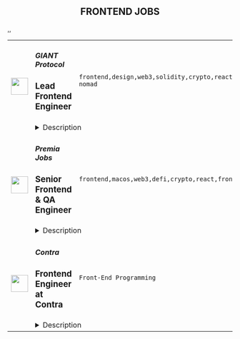 <div align="center"><h2>FRONTEND JOBS</h2></div><table><tr>
                <td width="100" height="100" rowspan="2">
                    <img src="https://remoteok.com/assets/img/jobs/eff8deca4c4b388328a92536d71df4b01674890120.peg" width="38px" height="auto">
                </td>
                <td width="300">
                    <h5>GIANT Protocol</h5>
                    <h3>Lead Frontend Engineer</h3>
                </td>
                <td width="300">
                    <code>frontend,design,web3,solidity,crypto,react,support,software,code,web,scrum,financial,nosql,typescript,mobile,lead,junior,excel,telecom,go,engineer,backend,digital nomad</code>
                </td>
                <td width="200">
                <text>3 days ago</text>
                </td>
                <td width="100" rowspan="2">
                <a href="https://remoteOK.com/remote-jobs/remote-lead-frontend-engineer-giant-protocol-185695" align="right" target="_blank">Apply</a>
                </td>
            </tr>
            <tr>
                <td colspan="3">
                <details><summary>Description</summary>
                <div class="content-intro">
<p>The GIANT Protocol Foundation aims to empower the world to build a more open and inclusive internet. It created the GIANT Protocol to decentralize and democratize access to connectivity and financial services for all. Itâs a new web3 telecommunications layer that coordinates, tokenizes, and financializes ownership of the entire telecom ecosystem.</p>
<p>GIANT Connect is a consumer app powered by GIANT Protocol offering the most fun and rewarding way to stay connected to the Internet. Access inflight wifi on thousands of planes, mobile networks in 120 countries, and 68M free and premium wifi hotspots globally. Earn crypto rewards when you go online and when you donât.</p>
<p> </p>
</div><p> </p>
<h2><span style="font-weight:400;">Position Overview</span></h2>
<p><span style="font-weight:400;">We are looking for a seasoned frontend engineer, to join our growing team, who specializes in client side software application development - Single/multi page webapp, etc. with a passion for writing test-driven code. In this role you will be primarily working in </span><strong>React, Typescript </strong><span style="font-weight:400;">libraries/languages on existing code bases or creating new applications as required.</span></p>
<h2><span style="font-weight:400;">Responsibilities</span></h2>
<ul>
<li style="font-weight:400;"><span style="font-weight:400;">Build robust and scalable client side software and services in React, Typescript, etc.</span></li>
<li style="font-weight:400;"><span style="font-weight:400;">Help improve our code quality through writing unit and functional tests, improving coding standards and performing code reviews.</span></li>
<li style="font-weight:400;"><span style="font-weight:400;">Work with the product and design teams to understand business goals, end-user requirements and then translate that into a beautiful and efficient frontend application that will be used by millions of users.</span></li>
<li style="font-weight:400;"><span style="font-weight:400;">Work with backend engineers to integrate backend business logic, REST APIs with the frontend web apps/dapps. </span></li>
<li style="font-weight:400;"><span style="font-weight:400;">Integrate with web3 libraries and sdks like EtherJS, Polkadot{JS}, etc.</span></li>
<li style="font-weight:400;"><span style="font-weight:400;">Participate in brainstorming sessions and contribute ideas to improve our product and technology.</span></li>
<li style="font-weight:400;"><span style="font-weight:400;">Document decisions and its future impacts.</span></li>
<li style="font-weight:400;"><span style="font-weight:400;">Join sprints and scrum calls with our cross-regional team for successful delivery of product.</span></li>
<li style="font-weight:400;"><span style="font-weight:400;">Guide and mentor junior developers.</span></li>
</ul>
<h2><span style="font-weight:400;">Requirements/Skills</span></h2>
<ul>
<li style="font-weight:400;"><span style="font-weight:400;">5+ years of recent coding experience in writing React and Typescript web applications and/or dapps.</span></li>
<li style="font-weight:400;"><span style="font-weight:400;">Experience working with NoSQL databases like MongoDB.</span></li>
<li style="font-weight:400;"><span style="font-weight:400;">Solid software design knowledge â you should know how to create software thatâs extensible, reusable and meets desired architectural objectives.</span></li>
<li style="font-weight:400;"><span style="font-weight:400;">Passionate about solving complex problems and take pride in their code and development standards.</span></li>
<li style="font-weight:400;"><span style="font-weight:400;">Effective communication skills: Regularly achieve consensus with peers, and provide clear status updates.</span></li>
<li style="font-weight:400;"><span style="font-weight:400;">Ability to work independently and in a team environment.</span></li>
</ul>
<h2><span style="font-weight:400;">Bonus skills</span></h2>
<ul>
<li style="font-weight:400;"><span style="font-weight:400;">Experience with full stack development</span></li>
<li style="font-weight:400;"><span style="font-weight:400;">Experience developing Solidity smart contracts </span></li>
<li style="font-weight:400;"><span style="font-weight:400;">Familiarity with blockchain and web3 technologies</span></li>
</ul><div class="content-conclusion">
<h3><strong>Company Values</strong></h3>
<p><strong>Thinking in possibilities</strong><span style="font-weight:400;">: We realize that most see the world in terms of what is not possible. We believe the future is made by those who see what </span><em><span style="font-weight:400;">is</span></em><span style="font-weight:400;"> possible. Seeing a path of possibilities requires intellectual curiosity, dedication, and diligence. We are big thinkers and believers but also pragmatists, focused on relentless execution.</span></p>
<p><strong>Integrity of word, thought, and action</strong><span style="font-weight:400;">: Integrity is what is behind our words, thoughts, and </span><span style="font-weight:400;">actions. We help ourselves and others to stay true to why we do things so we can align, </span><span style="font-weight:400;">together, for the highest purpose.</span></p>
<p><strong>Diversity of perspectives:</strong><span style="font-weight:400;"> A good discussion is one that ends with all participants feeling </span><span style="font-weight:400;">that the other participants understood them, even if they had different ideas. This requires trust, </span><span style="font-weight:400;">vulnerability, and compassion. We believe organizations where people can truly co-create will </span><span style="font-weight:400;">thrive.</span></p>
<p><strong>Winning with purpose: </strong><span style="font-weight:400;">We are mission focused and realize that winning is a requirement to </span><span style="font-weight:400;">achieve lasting change that benefits everyone. Even though we love to compete, we understand that winning is not the same as success, but is needed to succeed.</span></p>
<p><strong>Ownership is key:</strong><span style="font-weight:400;"> When we own our successes, failures, best qualities, and flaws, we can truly work in a team, as a team. Ownership unlocks greatness as a team because it </span><span style="font-weight:400;">enables us to support and be supported.</span></p>
<p><strong>The excellence of being:</strong><span style="font-weight:400;"> Excellence is an expression of beingâof what we want for ourselves </span><span style="font-weight:400;">and others. It is passion turned into action. We share a desire to learn and excel while being </span><span style="font-weight:400;">comfortable with failing. Excellence comes when weâre courageously open about what we </span><span style="font-weight:400;">desire for this world.</span></p>
<p><strong>Unity in consciousness:</strong><span style="font-weight:400;"> We understand that we are all one. We are all working towards moving humanity forward in unique ways. We firmly believe that there is infinitely more that unites us than divides us, and our work is to bring that out in the world.</span></p>
<h3><strong>Benefits:</strong></h3>
<ul>
<li style="font-weight:400;"><span style="font-weight:400;">Competitive salary with generous token plan</span></li>
<li style="font-weight:400;"><span style="font-weight:400;">Unlimited PTO and flexible remote options</span></li>
<li style="font-weight:400;"><span style="font-weight:400;">Health benefits: medical, dental, vision, EAP, virtual medicine, and more </span></li>
<li style="font-weight:400;"><span style="font-weight:400;">401k with company match</span></li>
<li style="font-weight:400;"><span style="font-weight:400;">Annual professional development budget</span></li>
</ul>
</div><br/><br/>Please mention the word **REVEL** and tag RMjE4LjU1LjExOS4xNDI= when applying to show you read the job post completely (#RMjE4LjU1LjExOS4xNDI=). This is a beta feature to avoid spam applicants. Companies can search these words to find applicants that read this and see they're human.
                </details>
                </td>
            </tr>,<tr>
                <td width="100" height="100" rowspan="2">
                    <img src="https://remoteok.com/assets/img/jobs/63013601bf00f5ea722c496e44c49c941674803739.peg" width="38px" height="auto">
                </td>
                <td width="300">
                    <h5>Premia Jobs</h5>
                    <h3>Senior Frontend & QA Engineer</h3>
                </td>
                <td width="300">
                    <code>frontend,macos,web3,defi,crypto,react,front-end,architect,technical,testing,test,web,qa,financial,css,senior,analytics,engineer,engineering</code>
                </td>
                <td width="200">
                <text>4 days ago</text>
                </td>
                <td width="100" rowspan="2">
                <a href="https://remoteOK.com/remote-jobs/remote-senior-frontend-qa-engineer-premia-jobs-185204" align="right" target="_blank">Apply</a>
                </td>
            </tr>
            <tr>
                <td colspan="3">
                <details><summary>Description</summary>
                <div>Senior Frontend & QA Engineer - Remote</div><div><br></div><div>Premia is a decentralized options platform connecting traders and liquidity providers of all backgrounds.  Offering non-custodial options to hedge, speculate, or earn yield on your digital assets.Â  Premia offers first of its kind automated market maker solutions in the DeFi space for Options Contracts through our use of Smart Liquidity Pools and Dynamic Pricing.Â  Premia enables best-in-class pricing based on market volatility, providing fully-featured peer-to-pool trading and capital efficiency to DeFi options.</div><div>Â </div><div>We are one of the smallest and most impactful teams in crypto. We are a globally distributed organization, with all positions being fully remote.</div><div>Â </div><div>Weâre looking for a passionate, self-motivated engineer to help us build the next generation of financial products. As a dedicated Engineering hire, you will gain ownership over our existing suite of web products, as well as the ability to influence the creation, design, and execution of future products. You will be responsible for ensuring a consistent, high-quality user experience across trading interfaces, data-heavy analytics pages, documentation portals, subgraph on <a href="https://thegraph.com/explorer" class="postings-link" rel="noopener noreferrer nofollow">The Graph</a> and more.</div><div><br></div><div><b>Who are you?</b></div><div><br></div><div><span style="font-size:11pt;">A senior-level front-end engineer (JS/TS + React veteran) with a passion for smashing bugs who is also native to the crypto space. You can write and speak fluent English and have great communication skills.</span></div><div><br></div><div><span style="font-size:11pt;">You love debugging, you like doing detective work to figure out the cause of the problem and ultimately resolving it.Â </span></div><div><br></div><div><span style="font-size:11pt;">You have experience and are culturally aligned with fast-moving small teams. You have worked at remote (globally distributed) startups before. </span></div><div><br></div><div><span style="font-size:11pt;">You are self-driven, are comfortable wearing many hats, can ship patches and features swiftly when needed. You can identify company priorities, own them, and iterate quickly to ship the best solution.</span></div><div><br></div><div><b>The Role:</b></div><div><br></div><div><span style="font-size:11pt;">Senior engineers are expected to take big complex tasks single-handedly.Â </span></div><div><br></div><div><span style="font-size:11pt;">As a Senior frontend + QA engineer you will be the bridge between bug reporting and bug termination. You will manage several communication channels as well as our bug reporting process to make sure all QA tasks are correctly prioritized and executed.Â </span></div><div><br></div><div><span style="font-size:11pt;">You will work closely with both the Front-end team and the QA team to help build and maintain react components, as well as helping shape our automated testing pipelines. </span></div><div><br></div><div><b>Responsibilities</b></div><div><span style="font-size:11pt;">As a Web3 Architect you will:</span></div><div>
<span style="font-size:14.6667px;">-</span><span style="font-size:11pt;">Create and document automated and manual test plans and procedures</span>
</div><div>
<span style="font-size:14.6667px;">-</span><span style="font-size:11pt;">Configure and set up testing environments</span>
</div><div>
<span style="font-size:14.6667px;">-</span><span style="font-size:11pt;">Implement, run, and monitor automated tests</span>
</div><div>
<span style="font-size:14.6667px;">-</span><span style="font-size:11pt;">Write scripts in the language of your choice that can help us improve the QA process</span>
</div><div>
<span style="font-size:14.6667px;">-</span><span style="font-size:11pt;">Onboard new individuals into the Web3 Architecture team</span>
</div><div>
<span style="font-size:14.6667px;">-</span><span style="font-size:11pt;">Mentor team members to refine their technical and architectural skills</span>
</div><div>
<span style="font-size:14.6667px;">-</span><span style="font-size:11pt;">Build, test, and ship features, patches, and updates to our web app</span>
</div><div>
<span style="font-size:14.6667px;">-</span><span style="font-size:11pt;">Collaborate with the team and cross-functional partners on all aspects of product development</span>
</div><div>
<span style="font-size:14.6667px;">-</span><span style="font-size:11pt;">Identify and advocate for team-wide areas of improvement and best practices</span>
</div><div><br></div><div><b>Requirements</b></div><div>
<span style="font-size:14.6667px;">-</span><span style="font-size:11pt;">At least 3 years with </span><b><span style="font-size:11pt;">JS/TS + React</span></b>
</div><div>
<span style="font-size:14.6667px;">-</span><span style="font-size:11pt;">At least 3 years of TDD with extensive experience in designing manual tests</span>
</div><div>
<span style="font-size:14.6667px;">-</span><span style="font-size:11pt;">Extensive experience with CSS libraries (</span><b><span style="font-size:11pt;">MUI</span></b><span style="font-size:11pt;">Â </span><span style="font-size:14.6667px;">preferred</span><span style="font-size:11pt;">)</span>
</div><div>
<span style="font-size:14.6667px;">-</span><span style="font-size:11pt;">Outstanding communication skills</span>
</div><div>
<span style="font-size:14.6667px;">-</span><span style="font-size:11pt;">Some experience with crypto is required</span>
</div><div>
<span style="font-size:14.6667px;">-</span><span style="font-size:11pt;">Fluency with different operating systems (Linux, MacOS etc.)</span>
</div><div>
<span style="font-size:14.6667px;">-</span><span style="font-size:11pt;">Experience with multiple browsers (Brave, Firefox, Safari, Chrome)</span>
</div><div>
<span style="font-size:14.6667px;">-</span><span style="font-size:11pt;">(Nice to have) Experience with web wallets such as </span><b><span style="font-size:11pt;">Metamask</span></b><span style="font-size:11pt;"> and </span><b><span style="font-size:11pt;">WalletConnect</span></b>
</div><div>
<span style="font-size:14.6667px;">-</span><span style="font-size:11pt;">(Nice to have) Experience with </span><b><span style="font-size:11pt;"><a href="http://ethers.js" rel="noopener noreferrer nofollow">ethers.js</a></span></b><span style="font-size:11pt;"> or </span><b><span style="font-size:11pt;"><a href="http://web3.js" rel="noopener noreferrer nofollow">web3.js</a></span></b><span style="font-size:11pt;"> libraries</span>
</div><div>
<span style="font-size:14.6667px;">-</span><span style="font-size:11pt;">(Nice to have) Experience with CI/CD tools (</span><b><span style="font-size:11pt;">Github Actions</span></b><span style="font-size:11pt;">Â </span><span style="font-size:14.6667px;">preferred</span><span style="font-size:11pt;">)</span>
</div><div>
<span style="font-size:14.6667px;">-</span><span style="font-size:11pt;">(Nice to have) Experience with automation tools (</span><b><span style="font-size:11pt;">Playwright</span></b><span style="font-size:11pt;">Â </span><span style="font-size:14.6667px;">preferred</span><span style="font-size:11pt;">)</span>
</div><div>
<span style="font-size:14.6667px;">-</span><span style="font-size:11pt;">(Nice to have) Experience with Discord and Discord web hooks. </span>
</div><div><b>Benefits</b></div><div>Work from anywhere (Remote first), Flexible working hours, Flexible vacation policy, Competitive Salary + Token bonus (portion or all can be paid in Crypto).Â  Premia is committed to a diverse and inclusive workplace and is an equal opportunity employer. We do not discriminate on the basis of race, national origin, gender, gender identity, sexual orientation, protected veteran status, disability, age, or other legally protected status.</div><div><br></div><div>Premia welcomes all qualified persons to apply. Compensation will be competitive and commensurate with experience. This is a full time role.</div><div><br></div><div>To find out more you can view their website at <a href="https://premia.finance/" class="postings-link" rel="noopener noreferrer nofollow">https://premia.finance/</a>
</div><br/><br/>Please mention the word **LUSH** and tag RMjE4LjU1LjExOS4xNDI= when applying to show you read the job post completely (#RMjE4LjU1LjExOS4xNDI=). This is a beta feature to avoid spam applicants. Companies can search these words to find applicants that read this and see they're human.
                </details>
                </td>
            </tr>,<tr>
                <td width="100" height="100" rowspan="2">
                    <img src="https://wwr-pro.s3.amazonaws.com/logos/0083/5763/logo.gif" width="38px" height="auto">
                </td>
                <td width="300">
                    <h5>Contra</h5>
                    <h3> Frontend Engineer at Contra</h3>
                </td>
                <td width="300">
                    <code>Front-End Programming</code>
                </td>
                <td width="200">
                <text>11 days ago</text>
                </td>
                <td width="100" rowspan="2">
                <a href="https://weworkremotely.com/remote-jobs/contra-frontend-engineer-at-contra" align="right" target="_blank">Apply</a>
                </td>
            </tr>
            <tr>
                <td colspan="3">
                <details><summary>Description</summary>
                <img src="https://we-work-remotely.imgix.net/logos/0083/5763/logo.gif?ixlib=rails-4.0.0&w=50&h=50&dpr=2&fit=fill&auto=compress" />

<p>
  <strong>Headquarters:</strong> San Francisco
    <br /><strong>URL:</strong> <a href="http://www.contra.com">http://www.contra.com</a>
</p>

<div>Contra is looking for a talented front-end developer to build a couple marketing landing pages, including a redesigned contra.com homepage! These pages will be key conversion points to bring both Independents and Clients to Contra.<br><br>
</div><div>
<br>While this is a one-off project to build and launch a couple marketing landing pages, there is opportunity for expanded scope based on success in this first project.<br><br>
</div><div>
<br>This will require experience coding with React and you will be coordinating directly with Contra engineers throughout this project.<br><br><br>Project budget: $1000 - $5000</div>

<p><strong>To apply:</strong> <a href="https://weworkremotely.com/remote-jobs/contra-frontend-engineer-at-contra">https://weworkremotely.com/remote-jobs/contra-frontend-engineer-at-contra</a></p>

                </details>
                </td>
            </tr>,<tr>
                <td width="100" height="100" rowspan="2">
                    <img src="https://pbs.twimg.com/profile_images/1397471927132844033/jN-wuufb_400x400.jpg" width="38px" height="auto">
                </td>
                <td width="300">
                    <h5>Supabase</h5>
                    <h3>Frontend Engineer (marketing focus)</h3>
                </td>
                <td width="300">
                    <code></code>
                </td>
                <td width="200">
                <text>0 days ago</text>
                </td>
                <td width="100" rowspan="2">
                <a href="https://boards.greenhouse.io/supabase/jobs/4776924004" align="right" target="_blank">Apply</a>
                </td>
            </tr>
            <tr>
                <td colspan="3">
                <details><summary>Description</summary>
                
    <div class="content-intro"><p><img src="https://pbs.twimg.com/media/FIdU8GJWQAUGWRA?format=jpg&amp;name=small" alt="Join Supabase" width="680" height="453"></p></div>

    <p>We're looking for a frontend engineer to join our team to help change the way developers build their applications.</p>
<p>You'll be primarily responsible for growing and maintaining <a href="https://supabase.com/">https://supabase.com/</a>.</p>
<p>You'll be an indispensable part of the team. By working closely with our founders as well as our marketing, design, and front end teams, you'll be directly contributing to technical choices, building team culture and co authoring internal processes for a growing team.</p>
<p>This is an opportunity to truly take ownership and become a code owner, defining how it evolves, and how we can can scale our users, team, product and processes. A lot of job ads say this, but we truly mean it. Your role is to shape and implement the visual and interactive direction for the Supabase brand.</p>
<p>You care about attention to detail, the quality and robustness of code you write, but also about collaborating with others. Reviewing fairly, honestly and without ego other team member's work and helping them become the best they can be.</p>
<p>You've worked in multi disciplinary teams before, working with designers, developers, marketeers, customer support and sales staff. You communicate problems at high level and can convey your assumptions, issues and progress to others effectively and honestly. These are the key pieces of effective self-managing.</p>
<p><strong>What we need</strong></p>
<p>This role requires three critical attributes:</p>
<ol>
<li>Ability to deliver beautiful, <strong>polished</strong> interactive marketing visuals. For this role, we’re looking for someone who leans close to the front of the frontend —&nbsp;think: polish, animations, interactivity. You’ll ideally be pretty good in Figma and able to create your own designs (with the help of the design team). We’re not expecting that you’ll be a true designer, but you’ll ideally have a great design sense. We’re looking for someone who regularly spends time in DevTools inspecting the homepage of Stripe or Linear.</li>
<li>Ability to write great production <strong>React</strong> code. React is the language of your UI work. We’re looking for someone with a several years of production React experience at high user scale, and for user-facing applications. The latest with hooks and everything else in the ecosystem. Again, this role leans closer to the front of the frontend: we’re more interested in how you’ve used React to achieve an amazing visual experience than how you setup Redux to manage an app’s state. The more you know about React and the ecosystem the better, but this role skews heavily towards the visual/interactive.</li>
<li>Ability to <strong>self-manage</strong>. Every company will expect you to self-manage to some degree, but Supabase takes this to a new level. We are a flat, early-stage startup without a lot of structure. To thrive in this environment, you’ll need to be a motivated self-starter who is good working asynchronously across multiple teams. We’re looking for someone who will identify things that need improvement and put their heads down until it’s shipped.</li>
</ol>
<p><strong>Responsibilities</strong></p>
<ul>
<li>Build our marketing site (<a href="https://supabase.com">https://supabase.com</a>), iterating on existing pages and building great new landing/marketing pages.</li>
<li>Exploring and experiment with animation, canvas, 3D libraries to explore ideas.</li>
<li>Take ownership of the marketing frontend stack and config. Planning and iterating on it based on a roadmap that you have an active voice in moulding.</li>
<li>Build tools and sub-sites within the Supabase ecosystem, occasionally dog fooding our own work.</li>
<li>Interact with the wider developer community with blog posts, social media, Discord, Github; interacting with customers on a daily basis.</li>
<li>Improve the performance and quality of our code.</li>
<li>Be actively available and keen to work on other products within Supabase when needed. This would include the Docs website, the Dashboard, or any other properties, applying the same responsibilities of the above to it.</li>
</ul>
<p><strong>Must have requirements:</strong></p>
<ul>
<li>5+ years experience in web development (Javascript(ES6/ESNext), HTML, CSS), with focus on highly polished UI work</li>
<li>2+ years experience using modern React (functions, hooks, etc) in a production environment</li>
<li>Experience using a React UI library like Radix</li>
<li>Experience with design software (Figma, Sketch)</li>
<li>Willingness to work in an agile / “everything in flux” / “everyday changes” environment</li>
<li>Willingness to evolve and shape the development tools/stack</li>
<li>Fluent in the English language (majority of our internal communication is written)</li>
</ul>
<p><strong>Nice to haves:</strong></p>
<ul>
<li>Opinions and ideas on how to align teams to work effectively</li>
<li>Experience working on large projects, and the code and contribution complexities that come with it</li>
<li><strong>Figma:</strong> Experience integrating with Figma design tokens or the Figma api into a design system</li>
<li><strong>Accessibility:</strong> Experience building to a WCAG standard</li>
<li><strong>Typescript:</strong> we use Typescript everywhere, but this isn’t a dealbreaker. We’ll give the right candidate the opportunity to learn.</li>
<li><strong>Tailwind</strong>: we use Tailwind as our framework for applying styles across our apps. If you’ve got a ton of experience with another system, you’ll pick up Tailwind quickly.</li>
<li><strong>Next.JS</strong>: All of our apps are built on Next.JS. Experience with Next is a bonus, but if you know React really well, you’ll have no trouble learning Next.JS.</li>
<li><strong>PostgreSQL</strong>: Supabase is a Postgres company, any database experience would be an asset.</li>
</ul>
<p><strong>We offer:</strong></p>
<ul>
<li>100% remote work from anywhere in the world. No location-based adjustment to your salary.</li>
<li>Autonomous work. We work collaboratively on projects, but you set your own pace.</li>
<li>Health, Vision and Dental benefits. Supabase covers 100% of the cost for employees and 80% for dependents</li>
<li>Generous Tech Allowance for any office setup you need</li>
<li>Annual Education Allowance</li>
<li>Annually run off-sites.</li>
</ul>
<p>We are a fully remote and globally distributed team. We hire internationally, inside and outside of the United States. We have a global salary structure vs location based pay adjustments and highly appreciate compensation transparency initiatives. The estimated salary range for this role is: $139,000 - $164,000 USD.&nbsp;</p>

    

    <div class="content-conclusion"><h3>BUILD IN A WEEKEND. SCALE TO BILLIONS</h3>
<p>Supabase adds auth, realtime, and restful APIs to Postgres without a single line of code.</p>
<p>Each project within Supabase is an isolated&nbsp;Postgres cluster, allowing customers to scale independently, while still providing the features that you need to build: instant database setup, auth, row level security, realtime data streams, auto-generating APIs, and a simple to use web interface.</p>
<p>We are a fully remote company.</p>
<p>Key Tech: Javascript, Typescript, Go, Elixir, PostgREST (haskell), Postgres, Pulumi.</p>
<h3><a id="about-the-team" class="anchor"></a>About the team</h3>
<ul>
<li>We're a startup. It's unstructured.</li>
<li>Collectively founded more than a dozen venture-backed companies.</li>
<li>More than 10 different nationalities.</li>
<li>We deeply believe in <a href="https://supabase.com/blog/2022/03/25/should-i-open-source-my-company" target="_blank">the efficacy of collaborative open source</a>. We support existing communities and tools, rather than building "yet another xx".</li>
<li>We "dogfood" everything. If you use it in your project, we use it in Supabase.</li>
</ul>
<h2><a id="process" class="anchor"></a>Process</h2>
<ul>
<li>The entire process is fully remote and all communication will happen over email or via video chat.</li>
<li>Once you've submitted your application, the team will review your submission, and may reach out for a short screening interview over video call.</li>
<li>If you pass the screen you will be invited to up to four follow up interviews. The calls:
<ul>
<li>usually take between 20-45 minutes each depending on the interviewer.</li>
<li>are all 1:1.</li>
<li>will be with both founders, a member of either the growth or engineering team (depending on the role), and usually one other person from your immediate team or function.</li>
</ul>
</li>
<li>Once the interviews are over, the team will meet to discuss several roles and candidates and may:
<ul>
<li>ask one or two follow-up questions over email or a quick call.</li>
<li>go directly to making an offer.</li>
</ul>
</li>
</ul>
<h2>&nbsp;</h2></div>

                </details>
                </td>
            </tr>,<tr>
                <td width="100" height="100" rowspan="2">
                    <img src="https://pbs.twimg.com/profile_images/1445184469132926979/udMW3mSs_400x400.jpg" width="38px" height="auto">
                </td>
                <td width="300">
                    <h5>Slab</h5>
                    <h3>Frontend Engineer</h3>
                </td>
                <td width="300">
                    <code></code>
                </td>
                <td width="200">
                <text>0 days ago</text>
                </td>
                <td width="100" rowspan="2">
                <a href="https://jobs.lever.co/slab/287fe35f-9e9d-4d5a-a2d5-d1d7fc67c347" align="right" target="_blank">Apply</a>
                </td>
            </tr>
            <tr>
                <td colspan="3">
                <details><summary>Description</summary>
                <div class="section page-centered" data-qa="job-description"><div><b style="font-size: 18px">About: </b></div><div><br></div><div>At&nbsp;<a href="https://slab.com/" class="postings-link">Slab</a>, we believe that knowledge is the foundation of any organization's success. When a team's collective knowledge is accessible, that team's potential is limitless. That's why we're making the workplace a source of learning and purpose through knowledge-sharing. Our product helps teams easily create, organize, and discover knowledge across the entire company, from non-technical to tech-savvy. Thousands of customers rely on Slab across their entire workforces, including Asana, Benchling, and Fivetran.</div><div><br></div><div>As a small product-focused company, you'll join a team of experienced engineers, working on shipping features that delight users, fixing issues that get in their way while keeping our codebase, infrastructure, and tooling modern and well-maintained. We are globally distributed, with processes that minimize meetings and overhead, letting makers build on the maker's schedule.</div></div><div class="section page-centered"><div><h3>Technologies we use</h3><ul class="posting-requirements plain-list"><ul><li>React + TypeScript + Sass</li><li>GraphQL + Apollo + Absinthe</li><li>Elixir + Phoenix</li><li>Postgres + Redis</li><li>Docker + Kubernetes</li><li>Google Cloud Platform </li></ul></ul></div></div><div class="section page-centered"><div><h3>Sound like you? </h3><ul class="posting-requirements plain-list"><ul><li>You have a strong technical background, with experience solving complex engineering challenges</li><li>You love delighting users with great product experiences and resolving issues that get in their way</li><li>You're curious to learn and demonstrate the ability to do so very quickly</li><li>You communicate with clearly and concisely, whether with teammates or users</li><li>You are self-motivated and possess a strong work ethic</li><li>You are passionate about knowledge-sharing and identify with Slab's mission and values</li></ul></ul></div></div><div class="section page-centered"><div><h3>What we value:</h3><ul class="posting-requirements plain-list"><ul><li><b>Stay lean</b>&nbsp;- We strive for the greatest possible impact with the fewest number of employees. We empower our teammates with the most leveraged tools and efficient processes.</li><li><b>Default to open</b>&nbsp;- We encourage and nurture open exchanges of knowledge and ideas — while acting with respect and regard for each other.</li><li><b>Think rigorously</b>&nbsp;- We act and execute after careful thought and examination of known information, while acknowledging the risks we accept in its absence.</li><li><b>Say no</b>&nbsp;- We aim to deliver exceptionally high value in a small set of focus areas. We willingly abstain from good ideas to give only the most promising paths the attention they deserve.</li><li><b>The best prevails</b>&nbsp;- Whether an idea or an individual, the best will rise to the top at Slab. Ideas we pursue can come from anywhere, and individuals gain responsibilities due to outperformance.</li><li><b>Global optimization</b>&nbsp;- We believe that our mission — to make the workplace a source of learning and purpose — is the ultimate priority, above any single project, team, or individual.</li></ul></ul></div></div><div class="section page-centered"><div><h3>Benefits:</h3><ul class="posting-requirements plain-list"><ul><li>Full health insurance (USA) or stipend (International)</li><li>Wellness &amp; remote work stipends</li><li>$5k workspace setup, renewed biannually</li><li>7-year options exercise window</li></ul></ul></div></div><!--[2022-11-28] [GOLD-2535] Remove payTransparencyV1 when feature flag is fully removed--><div class="section page-centered" data-qa="closing-description"><div><i>Slab is an equal opportunity employer. We welcome people of diverse backgrounds, experiences, and perspectives.</i></div></div><div class="section page-centered last-section-apply" data-qa="btn-apply-bottom"><a class="postings-btn template-btn-submit hex-color" data-qa="show-page-apply" href="https://jobs.lever.co/slab/287fe35f-9e9d-4d5a-a2d5-d1d7fc67c347/apply">Apply for this job</a></div>
                </details>
                </td>
            </tr></table>